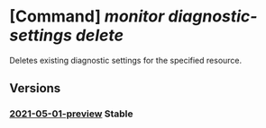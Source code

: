 # [Command] _monitor diagnostic-settings delete_

Deletes existing diagnostic settings for the specified resource.

## Versions

### [2021-05-01-preview](/Resources/mgmt-plane/L3tyZXNvdXJjZXVyaX0vcHJvdmlkZXJzL21pY3Jvc29mdC5pbnNpZ2h0cy9kaWFnbm9zdGljc2V0dGluZ3Mve30=/2021-05-01-preview.xml) **Stable**

<!-- mgmt-plane /{resourceuri}/providers/microsoft.insights/diagnosticsettings/{} 2021-05-01-preview -->

